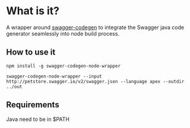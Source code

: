 # What is it?
A wrapper around [swagger-codegen](https://github.com/swagger-api/swagger-codegen) to integrate the Swagger java code generator seamlessly into 
node build process.
## How to use it
`npm install -g swagger-codegen-node-wrapper`

`swagger-codegen-node-wrapper --input http://petstore.swagger.io/v2/swagger.json --language apex --outdir ../out` 

## Requirements
Java need to be in $PATH
